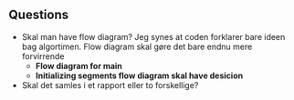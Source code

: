 ## Questions 
- Skal man have flow diagram? Jeg synes at coden forklarer bare ideen bag algortimen. Flow diagram skal gøre det bare endnu mere forvirrende
  - **Flow diagram for main**
  - **Initializing segments flow diagram skal have desicion** 
- Skal det samles i et rapport eller to forskellige? 

